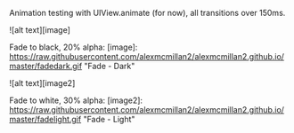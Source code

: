 Animation testing with UIView.animate (for now), all transitions over 150ms.

![alt text][image]

Fade to black, 20% alpha:
[image]: https://raw.githubusercontent.com/alexmcmillan2/alexmcmillan2.github.io/master/fadedark.gif "Fade - Dark"

![alt text][image2]

Fade to white, 30% alpha:
[image2]: https://raw.githubusercontent.com/alexmcmillan2/alexmcmillan2.github.io/master/fadelight.gif "Fade - Light"
<!-- 
Scale to 97%:
[image]: https://raw.githubusercontent.com/alexmcmillan2/alexmcmillan2.github.io/master/scale.gif "Scale"

Fade to black, 20% alpha, scale to 97%:
[image]: https://raw.githubusercontent.com/alexmcmillan2/alexmcmillan2.github.io/master/fadedarkscale.gif "Scale, Fade - Dark"

Fade to white, 30% alpha, scale to 97%:
[image]: https://raw.githubusercontent.com/alexmcmillan2/alexmcmillan2.github.io/master/fadelightscale.gif "Scale, Fade - Light"

Selection: fade to black, 20% alpha:
[image]: https://raw.githubusercontent.com/alexmcmillan2/alexmcmillan2.github.io/master/select-fadedark.gif "Selection: Fade - Dark"

Selection: fade to black, 20% alpha, scale to 97%:
[image]: https://raw.githubusercontent.com/alexmcmillan2/alexmcmillan2.github.io/master/select-fadedarkscale.gif "Selection: Scale, Fade - Dark" -->